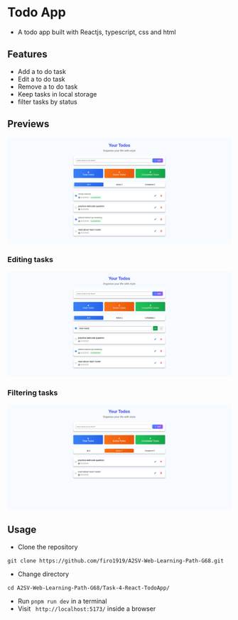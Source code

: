 # Todo App
- A todo app built with Reactjs, typescript, css and html
## Features
- Add a to do task
- Edit a to do task
- Remove a to do task
- Keep tasks in local storage
- filter tasks by status
## Previews
![Alt text](./previews/preview.png)
### Editing tasks
![Alt text](./previews/editing.png)
### Filtering tasks
![Alt text](./previews/filtering.png)

## Usage
- Clone the repository
```
git clone https://github.com/firo1919/A2SV-Web-Learning-Path-G68.git
```
- Change directory
```
cd A2SV-Web-Learning-Path-G68/Task-4-React-TodoApp/
```
- Run ```pnpm run dev``` in a terminal
- Visit ``` http://localhost:5173/``` inside a browser
